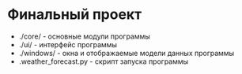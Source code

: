 # Финальный проект

- ./core/ - основные модули программы
- ./ui/ - интерфейс программы
- ./windows/ - окна и отображаемые модели данных программы
- .weather_forecast.py - скрипт запуска программы
